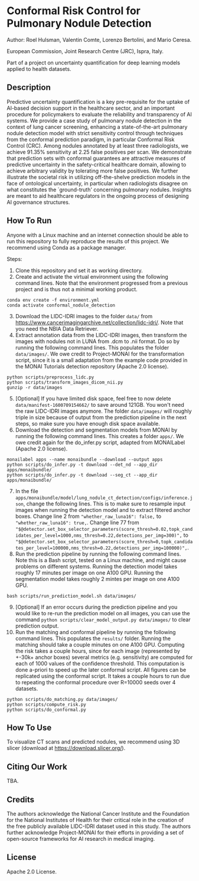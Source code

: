 # Conformal Risk Control for Pulmonary Nodule Detection
Author: Roel Hulsman, Valentin Comte, Lorenzo Bertolini, and Mario Ceresa. 

European Commission, Joint Research Centre (JRC), Ispra, Italy.

Part of a project on uncertainty quantification for deep learning models applied to health datasets. 


## Description
Predictive uncertainty quantification is a key pre-requisite for the uptake of AI-based decision support in the healthcare sector, and an important procedure for policymakers to evaluate the reliability and transparency of AI systems. We provide a case study of pulmonary nodule detection in the context of lung cancer screening, enhancing a state-of-the-art pulmonary nodule detection model with strict sensitivity control through techniques from the conformal prediction paradigm, in particular Conformal Risk Control (CRC). Among nodules annotated by at least three radiologists, we achieve 91.35\% sensitivity at 2.25 false positives per scan. We demonstrate that prediction sets with conformal guarantees are attractive measures of predictive uncertainty in the safety-critical healthcare domain, allowing to achieve arbitrary validity by tolerating more false positives. We further illustrate the societal risk in utilizing off-the-shelve prediction models in the face of ontological uncertainty, in particular when radiologists disagree on what constitutes the `ground-truth' concerning pulmonary nodules. Insights are meant to aid healthcare regulators in the ongoing process of designing AI governance structures.


## How To Run
Anyone with a Linux machine and an internet connection should be able to run this repository to fully reproduce the results of this project. We recommend using Conda as a package manager. 

Steps:
1. Clone this repository and set it as working directory. 
2. Create and activate the virtual environment using the following command lines. Note that the environment progressed from a previous project and is thus not a minimal working product. 
```
conda env create -f environment.yml
conda activate conformal_nodule_detection
```
3. Download the LIDC-IDRI images to the folder `data/` from https://www.cancerimagingarchive.net/collection/lidc-idri/. Note that you need the NBIA Data Retriever. 
4. Extract annotation data from the LIDC-IDRI images, then transform the images with nodules not in LUNA from .dcm to .nii format. Do so by running the following command lines. This populates the folder `data/images/`. We owe credit to Project-MONAI for the transformation script, since it is a small adaptation from the example code provided in the MONAI Tutorials detection repository (Apache 2.0 license). 
```
python scripts/preprocess_lidc.py
python scripts/transform_images_dicom_nii.py
gunzip -r data/images
```
5. [Optional] If you have limited disk space, feel free to now delete `data/manifest-1600709154662/` to save around 121GB. You won't need the raw LIDC-IDRI images anymore. The folder `data/images/` will roughly triple in size because of output from the prediction pipeline in the next steps, so make sure you have enough disk space available. 
6. Download the detection and segmentation models from MONAI by running the following command lines. This creates a folder `apps/`. We owe credit again for the do_infer.py script, adapted from MONAILabel (Apache 2.0 license).
```
monailabel apps --name monaibundle --download --output apps
python scripts/do_infer.py -t download --det_nd --app_dir apps/monaibundle/
python scripts/do_infer.py -t download --seg_ct --app_dir apps/monaibundle/
```
7. In the file `apps/monaibundle/model/lung_nodule_ct_detection/configs/inference.json`, change the following lines. This is to make sure to resample input images when running the detection model and to extract filtered anchor boxes. Change line 2 from ``"whether_raw_luna16": false,`` to ``"whether_raw_luna16": true,``. Change line 77 from ``"$@detector.set_box_selector_parameters(score_thresh=0.02,topk_candidates_per_level=1000,nms_thresh=0.22,detections_per_img=300)",`` to ``"$@detector.set_box_selector_parameters(score_thresh=0,topk_candidates_per_level=100000,nms_thresh=0.22,detections_per_img=100000)",``. 
8. Run the prediction pipeline by running the following command lines. Note this is a Bash script, tested on a Linux machine, and might cause problems on different systems. Running the detection model takes roughly 17 minutes per image on one A100 GPU. Running the segmentation model takes roughly 2 mintes per image on one A100 GPU. 
```
bash scripts/run_prediction_model.sh data/images/
```
9. [Optional] If an error occurs during the prediction pipeline and you would like to re-run the prediction model on all images, you can use the command ``python scripts/clear_model_output.py data/images/`` to clear prediction output.
10. Run the matching and conformal pipeline by running the following command lines. This populates the `results/` folder. Running the matching should take a couple minutes on one A100 GPU. Computing the risk takes a couple hours, since for each image (represented by +-30k+ anchor boxes) several metrics (e.g. sensitivity) are computed for each of 1000 values of the confidence threshold. This computation is done a-priori to speed up the later conformal script. All figures can be replicated using the conformal script. It takes a couple hours to run due to repeating the conformal procedure over R=10000 seeds over 4 datasets. 
```
python scripts/do_matching.py data/images/
python scripts/compute_risk.py 
python scripts/do_conformal.py
```


## How To Use
To visualize CT scans and predicted nodules, we recommend using 3D slicer (download at https://download.slicer.org/). 


## Citing Our Work
TBA.


## Credits
The authors acknowledge the National Cancer Institute and the Foundation for the National Institutes of Health for their critical role in the creation of the free publicly available LIDC-IDRI dataset used in this study. The authors further acknowledge Project-MONAI for their efforts in providing a set of open-source frameworks for AI research in medical imaging.


## License
Apache 2.0 License.


